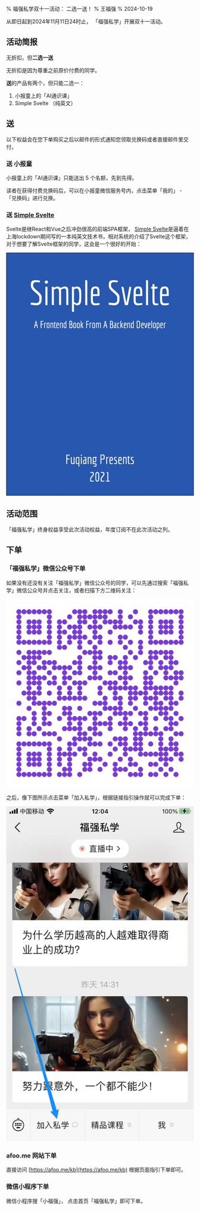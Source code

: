 % 福强私学双十一活动： 二选一送！
% 王福强
% 2024-10-19

从即日起到2024年11月11日24时止， 「福强私学」开展双十一活动。 


## 活动简报

无折扣，但**二选一送**

无折扣是因为尊重之前原价付费的同学。

**送**的产品有两个，但只能二选一：

1. 小报童上的「AI通识课」
2. Simple Svelte （纯英文）

## 送

以下权益会在您下单购买之后以邮件的形式通知您领取兑换码或者直接邮件里交付。

### 送 小报童

小报童上的「AI通识课」只能送出 5 个名额，先到先得。

读者在获得付费兑换码后，可以在小报童微信服务号内，点击菜单「我的」 - 「兑换码」进行兑换。

### 送 [Simple Svelte](https://afoo.me/books.html)

Svelte是继React和Vue之后冲劲很高的前端SPA框架， [Simple Svelte](https://afoo.me/books.html)是逼着在上海lockdown期间写的一本纯英文技术书，相对系统的介绍了Svelte这个框架，对于想要了解Svelte框架的同学，这会是一个很好的开始：

![](/images/cover_simple_svelte.jpg)



## 活动范围

「福强私学」终身权益享受此次活动权益，年度订阅不在此次活动之列。 

## 下单

### 「福强私学」微信公众号下单

如果没有还没有关注「福强私学」微信公众号的同学，可以先通过搜索「福强私学」微信公众号并点击关注，或者扫描下方二维码关注：

![](/images/wechat_qrcode.png)

之后，像下图所示点击菜单「加入私学」，根据链接指引操作就可以完成下单：

![](./images/join_kb_menu.jpg)


### afoo.me 网站下单

直接访问 [https://afoo.me/kb](https://afoo.me/kb) 根据页面指引下单即可。


### 微信小程序下单

微信小程序搜「小福强」， 点击首页「福强私学」即可下单。


